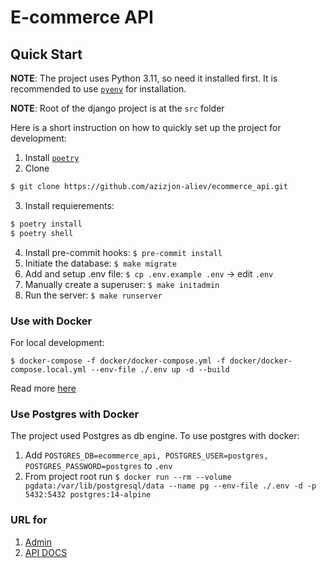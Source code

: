 # E-commerce API

## Quick Start

**NOTE**: The project uses Python 3.11, so need it installed first. It is recommended to use [`pyenv`](https://github.com/pyenv/pyenv) for installation.

**NOTE**: Root of the django project is at the `src` folder

Here is a short instruction on how to quickly set up the project for development:

1. Install [`poetry`](https://python-poetry.org/)
2. Clone
```bash
$ git clone https://github.com/azizjon-aliev/ecommerce_api.git
```
3. Install requierements:

```bash
$ poetry install
$ poetry shell
```

4. Install pre-commit hooks: `$ pre-commit install`
5. Initiate the database: `$ make migrate`
6. Add and setup .env file: `$ cp .env.example .env` -> edit `.env`
7. Manually create a superuser: `$ make initadmin`
8. Run the server: `$ make runserver`

### Use with Docker

For local development:

`$ docker-compose -f docker/docker-compose.yml -f docker/docker-compose.local.yml --env-file ./.env up -d --build`

Read more [here](https://docs.docker.com/compose/extends/)

### Use Postgres with Docker

The project used Postgres as db engine. To use postgres with docker:

1. Add `POSTGRES_DB=ecommerce_api, POSTGRES_USER=postgres, POSTGRES_PASSWORD=postgres` to `.env`
2. From project root run `$ docker run --rm --volume pgdata:/var/lib/postgresql/data --name pg --env-file ./.env -d -p 5432:5432 postgres:14-alpine`


### URL for
1. [Admin](http://0.0.0.0:80/admin)
2. [API DOCS](http://0.0.0.0:80/docs)